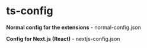 # ts-config

<p><b>Normal config for the extensions</b> - normal-config.json</p>
<p><b>Config for Next.js (React)</b> - nextjs-config.json</p>
